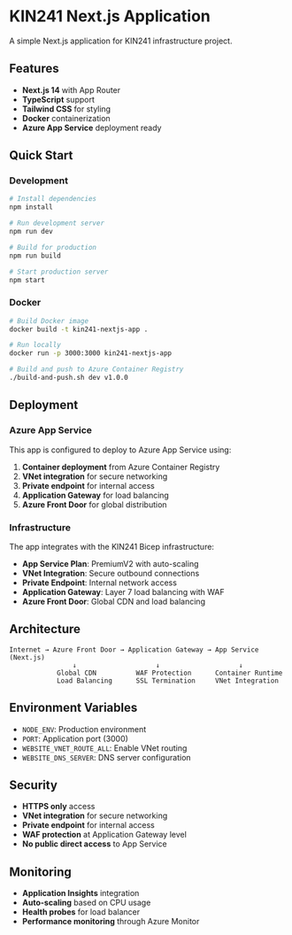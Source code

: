# KIN241 Next.js Application

A simple Next.js application for KIN241 infrastructure project.

## Features

- **Next.js 14** with App Router
- **TypeScript** support
- **Tailwind CSS** for styling
- **Docker** containerization
- **Azure App Service** deployment ready

## Quick Start

### Development

```bash
# Install dependencies
npm install

# Run development server
npm run dev

# Build for production
npm run build

# Start production server
npm start
```

### Docker

```bash
# Build Docker image
docker build -t kin241-nextjs-app .

# Run locally
docker run -p 3000:3000 kin241-nextjs-app

# Build and push to Azure Container Registry
./build-and-push.sh dev v1.0.0
```

## Deployment

### Azure App Service

This app is configured to deploy to Azure App Service using:

1. **Container deployment** from Azure Container Registry
2. **VNet integration** for secure networking
3. **Private endpoint** for internal access
4. **Application Gateway** for load balancing
5. **Azure Front Door** for global distribution

### Infrastructure

The app integrates with the KIN241 Bicep infrastructure:

- **App Service Plan**: PremiumV2 with auto-scaling
- **VNet Integration**: Secure outbound connections
- **Private Endpoint**: Internal network access
- **Application Gateway**: Layer 7 load balancing with WAF
- **Azure Front Door**: Global CDN and load balancing

## Architecture

```
Internet → Azure Front Door → Application Gateway → App Service (Next.js)
                ↓                    ↓                    ↓
            Global CDN          WAF Protection      Container Runtime
            Load Balancing      SSL Termination     VNet Integration
```

## Environment Variables

- `NODE_ENV`: Production environment
- `PORT`: Application port (3000)
- `WEBSITE_VNET_ROUTE_ALL`: Enable VNet routing
- `WEBSITE_DNS_SERVER`: DNS server configuration

## Security

- **HTTPS only** access
- **VNet integration** for secure networking
- **Private endpoint** for internal access
- **WAF protection** at Application Gateway level
- **No public direct access** to App Service

## Monitoring

- **Application Insights** integration
- **Auto-scaling** based on CPU usage
- **Health probes** for load balancer
- **Performance monitoring** through Azure Monitor
